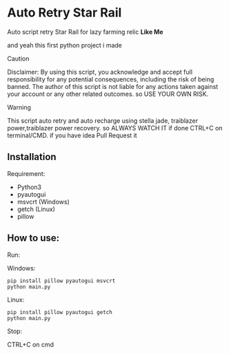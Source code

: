 <h1>Auto Retry Star Rail</h1>
<p>Auto script retry Star Rail for lazy farming relic <b>Like Me</b></p> 
<p>and yeah this first python project i made</p> 

> [!CAUTION]
> Disclaimer: By using this script, you acknowledge and accept full responsibility for any potential consequences, including the risk of being banned. The author of this script is not liable for any actions taken against your account or any other related outcomes. so USE YOUR OWN RISK.

> [!WARNING]
> This script auto retry and auto recharge using stella jade, traiblazer power,traiblazer power recovery. so ALWAYS WATCH IT if done CTRL+C on terminal/CMD. if you have idea Pull Request it

<h2>Installation</h2>
<p>Requirement:</p>

* Python3
* pyautogui
* msvcrt (Windows)
* getch (Linux)
* pillow

<h2>How to use:</h2>

<p>Run:</p>

Windows:
```
pip install pillow pyautogui msvcrt
python main.py
```

Linux:
```
pip install pillow pyautogui getch
python main.py
```

<p>Stop:</p>

CTRL+C on cmd

